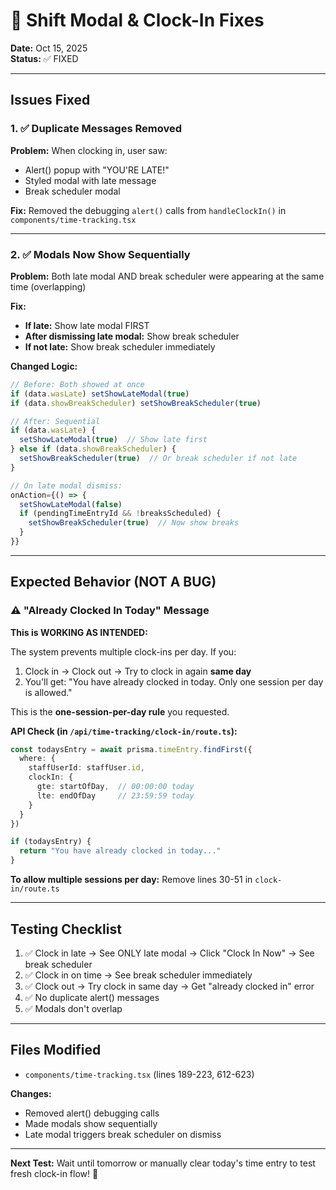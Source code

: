 # 🔧 Shift Modal & Clock-In Fixes

**Date:** Oct 15, 2025  
**Status:** ✅ FIXED

---

## Issues Fixed

### 1. ✅ Duplicate Messages Removed
**Problem:** When clocking in, user saw:
- Alert() popup with "YOU'RE LATE!" 
- Styled modal with late message
- Break scheduler modal

**Fix:** Removed the debugging `alert()` calls from `handleClockIn()` in `components/time-tracking.tsx`

---

### 2. ✅ Modals Now Show Sequentially
**Problem:** Both late modal AND break scheduler were appearing at the same time (overlapping)

**Fix:** 
- **If late:** Show late modal FIRST
- **After dismissing late modal:** Show break scheduler
- **If not late:** Show break scheduler immediately

**Changed Logic:**
```typescript
// Before: Both showed at once
if (data.wasLate) setShowLateModal(true)
if (data.showBreakScheduler) setShowBreakScheduler(true)

// After: Sequential
if (data.wasLate) {
  setShowLateModal(true)  // Show late first
} else if (data.showBreakScheduler) {
  setShowBreakScheduler(true)  // Or break scheduler if not late
}

// On late modal dismiss:
onAction={() => {
  setShowLateModal(false)
  if (pendingTimeEntryId && !breaksScheduled) {
    setShowBreakScheduler(true)  // Now show breaks
  }
}}
```

---

## Expected Behavior (NOT A BUG)

### ⚠️ "Already Clocked In Today" Message
**This is WORKING AS INTENDED:**

The system prevents multiple clock-ins per day. If you:
1. Clock in → Clock out → Try to clock in again **same day**
2. You'll get: "You have already clocked in today. Only one session per day is allowed."

This is the **one-session-per-day rule** you requested.

**API Check (in `/api/time-tracking/clock-in/route.ts`):**
```typescript
const todaysEntry = await prisma.timeEntry.findFirst({
  where: {
    staffUserId: staffUser.id,
    clockIn: {
      gte: startOfDay,  // 00:00:00 today
      lte: endOfDay     // 23:59:59 today
    }
  }
})

if (todaysEntry) {
  return "You have already clocked in today..."
}
```

**To allow multiple sessions per day:** Remove lines 30-51 in `clock-in/route.ts`

---

## Testing Checklist

1. ✅ Clock in late → See ONLY late modal → Click "Clock In Now" → See break scheduler
2. ✅ Clock in on time → See break scheduler immediately
3. ✅ Clock out → Try clock in same day → Get "already clocked in" error
4. ✅ No duplicate alert() messages
5. ✅ Modals don't overlap

---

## Files Modified

- `components/time-tracking.tsx` (lines 189-223, 612-623)

**Changes:**
- Removed alert() debugging calls
- Made modals show sequentially
- Late modal triggers break scheduler on dismiss

---

**Next Test:** Wait until tomorrow or manually clear today's time entry to test fresh clock-in flow! 🎉


